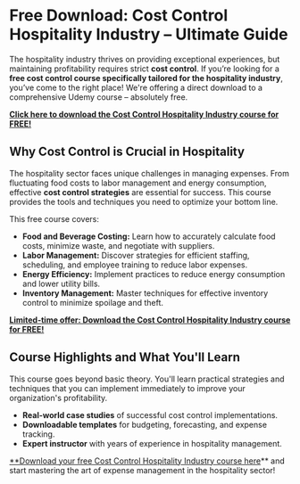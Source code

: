 # Free Download: Cost Control Hospitality Industry – Ultimate Guide

The hospitality industry thrives on providing exceptional experiences, but maintaining profitability requires strict **cost control**. If you’re looking for a **free cost control course specifically tailored for the hospitality industry**, you’ve come to the right place! We're offering a direct download to a comprehensive Udemy course – absolutely free.

[**Click here to download the Cost Control Hospitality Industry course for FREE!**](https://udemywork.com/cost-control-hospitality-industry)

## Why Cost Control is Crucial in Hospitality

The hospitality sector faces unique challenges in managing expenses. From fluctuating food costs to labor management and energy consumption, effective **cost control strategies** are essential for success. This course provides the tools and techniques you need to optimize your bottom line.

This free course covers:
*   **Food and Beverage Costing:** Learn how to accurately calculate food costs, minimize waste, and negotiate with suppliers.
*   **Labor Management:** Discover strategies for efficient staffing, scheduling, and employee training to reduce labor expenses.
*   **Energy Efficiency:** Implement practices to reduce energy consumption and lower utility bills.
*   **Inventory Management:** Master techniques for effective inventory control to minimize spoilage and theft.

[**Limited-time offer: Download the Cost Control Hospitality Industry course for FREE!**](https://udemywork.com/cost-control-hospitality-industry)

## Course Highlights and What You'll Learn

This course goes beyond basic theory. You'll learn practical strategies and techniques that you can implement immediately to improve your organization's profitability.

*   **Real-world case studies** of successful cost control implementations.
*   **Downloadable templates** for budgeting, forecasting, and expense tracking.
*   **Expert instructor** with years of experience in hospitality management.

[**Download your free Cost Control Hospitality Industry course here](https://udemywork.com/cost-control-hospitality-industry)** and start mastering the art of expense management in the hospitality sector!

